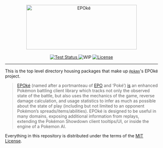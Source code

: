 <p align="center">
  <img alt="EPOké" width="364" height="148" src="https://pkmn.cc/EPOke.png" />
  <br />
  <br />
  <a href="https://github.com/pkmn/EPOke/actions/workflows/test.yml">
    <img alt="Test Status" src="https://github.com/pkmn/EPOke/workflows/Tests/badge.svg" />
  </a>
  <img alt="WIP" src="https://img.shields.io/badge/status-WIP-red.svg" />
  <a href="https://github.com/pkmn/EPOke/blob/master/LICENSE">
    <img alt="License" src="https://img.shields.io/badge/License-MIT-blue.svg" />
  </a>
</p>
<hr />

This is the top level directory housing packages that make up [`@pkmn`](https://pkmn.cc/@pkmn/)'s
EPOké project.


> [EPOké](https://pkmn.cc/epoke) (named after a portmanteau of
[EPO](https://en.wikipedia.org/wiki/Erythropoietin) and ‘Poké’) [is](https://pkmn.cc/vaporware.png)
an enhanced Pokémon battling client library which tracks not only the observed state of the
battle, but also uses the mechanics of the game, reverse damage calculation, and usage statistics to
infer as much as possible about the state of play (including but not limited to an opponent
Pokémon’s spreads/items/abilities). EPOké is designed to be useful in many domains, exposing
additional information from replays, extending the Pokémon Showdown client tooltips/UI, or inside
the engine of a Pokemon AI.

Everything in this repository is distributed under the terms of the [MIT License](LICENSE).
